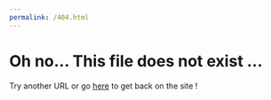 ```yaml
---
permalink: /404.html
---
```


# Oh no... This file does not exist ...
 Try another URL or go [here](https://gcjojo.github.io/DungeonEditor) to get back on the site !
